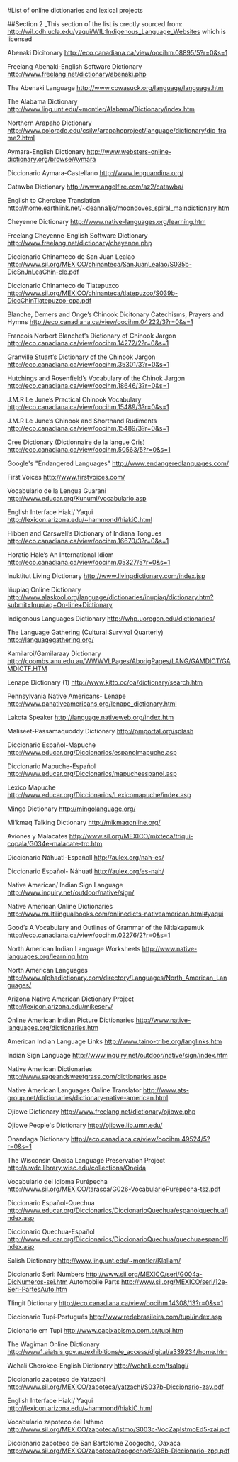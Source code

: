 #List of online dictionaries and lexical projects


##Section 2
_This section of the list is crectly sourced from: http://wil.cdh.ucla.edu/yaqui/WIL:Indigenous_Language_Websites which is licensed 



Abenaki Dicitonary
http://eco.canadiana.ca/view/oocihm.08895/5?r=0&s=1

Freelang Abenaki-English Software Dictionary
http://www.freelang.net/dictionary/abenaki.php

The Abenaki Language
http://www.cowasuck.org/language/language.htm

The Alabama Dictionary
http://www.ling.unt.edu/~montler/Alabama/Dictionary/index.htm

Northern Arapaho Dictionary
http://www.colorado.edu/csilw/arapahoproject/language/dictionary/dic_frame2.html

Aymara-English Dictionary
http://www.websters-online-dictionary.org/browse/Aymara

Diccionario Aymara-Castellano
http://www.lenguandina.org/

Catawba Dictionary
http://www.angelfire.com/az2/catawba/

English to Cherokee Translation
http://home.earthlink.net/~deanna1jc/moondoves_spiral_maindictionary.htm

Cheyenne Dictionary
http://www.native-languages.org/learning.htm

Freelang Cheyenne-English Software Dictionary
http://www.freelang.net/dictionary/cheyenne.php

Diccionario Chinanteco de San Juan Lealao
http://www.sil.org/MEXICO/chinanteca/SanJuanLealao/S035b-DicSnJnLeaChin-cle.pdf

Diccionario Chinanteco de Tlatepuxco
http://www.sil.org/MEXICO/chinanteca/tlatepuzco/S039b-DiccChinTlatepuzco-cpa.pdf

Blanche, Demers and Onge’s Chinook Dicitonary Catechisms, Prayers and Hymns
http://eco.canadiana.ca/view/oocihm.04222/3?r=0&s=1

Francois Norbert Blanchet’s Dictionary of Chinook Jargon
http://eco.canadiana.ca/view/oocihm.14272/2?r=0&s=1

Granville Stuart’s Dictionary of the Chinook Jargon
http://eco.canadiana.ca/view/oocihm.35301/3?r=0&s=1

Hutchings and Rosenfield’s Vocabulary of the Chinok Jargon
http://eco.canadiana.ca/view/oocihm.18646/3?r=0&s=1

J.M.R Le June’s Practical Chinook Vocabulary
http://eco.canadiana.ca/view/oocihm.15489/3?r=0&s=1 

J.M.R Le June’s Chinook and Shorthand Rudiments
http://eco.canadiana.ca/view/oocihm.15489/3?r=0&s=1

Cree Dictionary (Dictionnaire de la Iangue Cris)
http://eco.canadiana.ca/view/oocihm.50563/5?r=0&s=1

Google's "Endangered Languages" 
http://www.endangeredlanguages.com/

First Voices
http://www.firstvoices.com/

Vocabulario de la Lengua Guarani
http://www.educar.org/Kunumi/vocabulario.asp

English Interface Hiaki/ Yaqui
http://lexicon.arizona.edu/~hammond/hiakiC.html

Hibben and Carswell’s Dictionary of Indiana Tongues
http://eco.canadiana.ca/view/oocihm.16670/3?r=0&s=1

Horatio Hale’s An International Idiom
http://eco.canadiana.ca/view/oocihm.05327/5?r=0&s=1

Inuktitut Living Dictionary
http://www.livingdictionary.com/index.jsp

Iñupiaq Online Dictionary
http://www.alaskool.org/language/dictionaries/inupiaq/dictionary.htm?submit=Inupiaq+On-line+Dictionary

Indigenous Languages Dictionary
http://whp.uoregon.edu/dictionaries/

The Language Gathering (Cultural Survival Quarterly)
http://languagegathering.org/

Kamilaroi/Gamilaraay Dictionary
http://coombs.anu.edu.au/WWWVLPages/AborigPages/LANG/GAMDICT/GAMDICTF.HTM

Lenape Dictionary (1)
http://www.kitto.cc/oa/dictionary/search.htm

Pennsylvania Native Americans- Lenape
http://www.panativeamericans.org/lenape_dictionary.html

Lakota Speaker
http://language.nativeweb.org/index.htm

Maliseet-Passamaquoddy Dictionary
http://pmportal.org/splash

Diccionario Español-Mapuche
http://www.educar.org/Diccionarios/espanolmapuche.asp

Diccionario Mapuche-Español
http://www.educar.org/Diccionarios/mapucheespanol.asp

Léxico Mapuche
http://www.educar.org/Diccionarios/Lexicomapuche/index.asp

Mingo Dictionary
http://mingolanguage.org/

Mi’kmaq Talking Dictionary
http://mikmaqonline.org/

Aviones y Malacates
http://www.sil.org/MEXICO/mixteca/triqui-copala/G034e-malacate-trc.htm

Diccionario Náhuatl-Españoll
http://aulex.org/nah-es/

Diccionario Español- Náhuatl
http://aulex.org/es-nah/

Native American/ Indian Sign Language
http://www.inquiry.net/outdoor/native/sign/

Native American Online Dictionaries
http://www.multilingualbooks.com/onlinedicts-nativeamerican.html#yaqui

Good’s A Vocabulary and Outlines of Grammar of the Nitlakapamuk
http://eco.canadiana.ca/view/oocihm.02276/2?r=0&s=1

North American Indian Language Worksheets
http://www.native-languages.org/learning.htm

North American Languages
http://www.alphadictionary.com/directory/Languages/North_American_Languages/

Arizona Native American Dictionary Project
http://lexicon.arizona.edu/mikeserv/

Online American Indian Picture Dictionaries
http://www.native-languages.org/dictionaries.htm

American Indian Language Links
http://www.taino-tribe.org/langlinks.htm

Indian Sign Language
http://www.inquiry.net/outdoor/native/sign/index.htm

Native American Dictionaries
http://www.sageandsweetgrass.com/dictionaries.aspx

Native American Languages Online Translator
http://www.ats-group.net/dictionaries/dictionary-native-american.html

Ojibwe Dictionary
http://www.freelang.net/dictionary/ojibwe.php

Ojibwe People's Dictionary
http://ojibwe.lib.umn.edu/

Onandaga Dictionary
http://eco.canadiana.ca/view/oocihm.49524/5?r=0&s=1

The Wisconsin Oneida Language Preservation Project
http://uwdc.library.wisc.edu/collections/Oneida

Vocabulario del idioma Purépecha
http://www.sil.org/MEXICO/tarasca/G026-VocabularioPurepecha-tsz.pdf

Diccionario Español-Quechua
http://www.educar.org/Diccionarios/DiccionarioQuechua/espanolquechua/index.asp

Diccionario Quechua-Español
http://www.educar.org/Diccionarios/DiccionarioQuechua/quechuaespanol/index.asp

Salish Dictionary
http://www.ling.unt.edu/~montler/Klallam/

Diccionario Seri:
Numbers
http://www.sil.org/MEXICO/seri/G004a-DicNumeros-sei.htm
Automobile Parts
http://www.sil.org/MEXICO/seri/12e-Seri-PartesAuto.htm

Tlingit Dictionary
http://eco.canadiana.ca/view/oocihm.14308/13?r=0&s=1

Diccionario Tupí-Portugués
http://www.redebrasileira.com/tupi/index.asp

Dicionario em Tupi
http://www.capixabismo.com.br/tupi.htm

The Wagiman Online Dictionary
http://www1.aiatsis.gov.au/exhibitions/e_access/digital/a339234/home.htm

Wehali Cherokee-English Dictionary
http://wehali.com/tsalagi/

Diccionario zapoteco de Yatzachi
http://www.sil.org/MEXICO/zapoteca/yatzachi/S037b-Diccionario-zav.pdf

English Interface Hiaki/ Yaqui
http://lexicon.arizona.edu/~hammond/hiakiC.html

Vocabulario zapoteco del Isthmo
http://www.sil.org/MEXICO/zapoteca/istmo/S003c-VocZapIstmoEd5-zai.pdf

Diccionario zapoteco de San Bartolome Zoogocho, Oaxaca
http://www.sil.org/MEXICO/zapoteca/zoogocho/S038b-Diccionario-zpq.pdf
